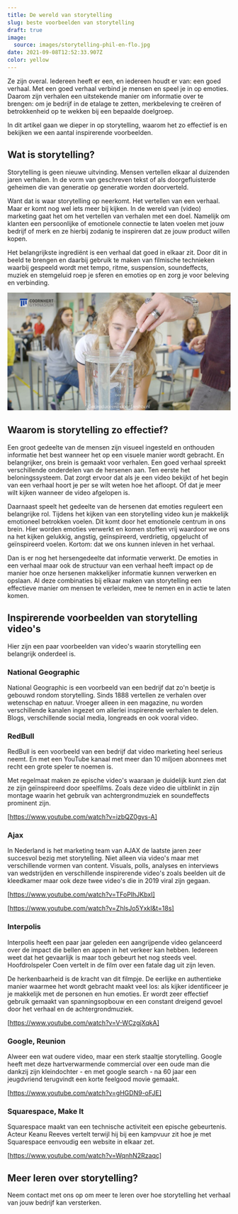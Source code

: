 ```yaml
---
title: De wereld van storytelling
slug: beste voorbeelden van storytelling
draft: true
image:
  source: images/storytelling-phil-en-flo.jpg
date: 2021-09-08T12:52:33.907Z
color: yellow
---
```

Ze zijn overal. Iedereen heeft er een, en iedereen houdt er van: een goed verhaal. 
Met een goed verhaal verbind je mensen en speel je in op emoties. Daarom zijn verhalen een uitstekende manier om informatie over te brengen: om je bedrijf in de etalage te zetten, merkbeleving te creëren of betrokkenheid op te wekken bij een bepaalde doelgroep.

In dit artikel gaan we dieper in op storytelling, waarom het zo effectief is en bekijken we een aantal inspirerende voorbeelden.

## Wat is storytelling?

Storytelling is geen nieuwe uitvinding. Mensen vertellen elkaar al duizenden jaren verhalen. In de vorm van geschreven tekst of als doorgefluisterde geheimen die van generatie op generatie worden doorverteld. 

Want dat is waar storytelling op neerkomt. Het vertellen van een verhaal. Maar er komt nog wel iets meer bij kijken. In de wereld van (video) marketing gaat het om het vertellen van verhalen met een doel. Namelijk om klanten een persoonlijke of emotionele connectie te laten voelen met jouw bedrijf of merk en ze hierbij zodanig te inspireren dat ze jouw product willen kopen.

Het belangrijkste ingrediënt is een verhaal dat goed in elkaar zit. Door dit in beeld te brengen en daarbij gebruik te maken van filmische technieken waarbij gespeeld wordt met tempo, ritme, suspension, soundeffects, muziek en stemgeluid roep je sferen en emoties op en zorg je voor beleving en verbinding.

![Inspirerende story telling blog](images/storytelling-phil-en-flo.jpg)

## Waarom is storytelling zo effectief?

Een groot gedeelte van de mensen zijn visueel ingesteld en onthouden informatie het best wanneer het op een visuele manier wordt gebracht. En belangrijker, ons brein is gemaakt voor verhalen. Een goed verhaal spreekt verschillende onderdelen van de hersenen aan. Ten eerste het beloningssysteem. Dat zorgt ervoor dat als je een video bekijkt of het begin van een verhaal hoort je per se wilt weten hoe het afloopt. Of dat je meer wilt kijken wanneer de video afgelopen is. 

Daarnaast speelt het gedeelte van de hersenen dat emoties reguleert een belangrijke rol. Tijdens het kijken van een storytelling video kun je makkelijk emotioneel betrokken voelen. Dit komt door het emotionele centrum in ons brein. Hier worden emoties verwerkt en komen stoffen vrij waardoor we ons na het kijken gelukkig, angstig, geïnspireerd, verdrietig, opgelucht of geïnspireerd voelen. Kortom: dat we ons kunnen inleven in het verhaal.

Dan is er nog het hersengedeelte dat informatie verwerkt. De emoties in een verhaal maar ook de structuur van een verhaal heeft impact op de manier hoe onze hersenen makkelijker informatie kunnen verwerken en opslaan. Al deze combinaties bij elkaar maken van storytelling een effectieve manier om mensen te verleiden, mee te nemen en in actie te laten komen.

## Inspirerende voorbeelden van storytelling video's

Hier zijn een paar voorbeelden van video's waarin storytelling een belangrijk onderdeel is.

### National Geographic

National Geographic is een voorbeeld van een bedrijf dat zo'n beetje is gebouwd rondom storytelling. Sinds 1888 vertellen ze verhalen over wetenschap en natuur. Vroeger alleen in een magazine, nu worden verschillende kanalen ingezet om allerlei inspirerende verhalen te delen. Blogs, verschillende social media, longreads en ook vooral video.

### RedBull

RedBull is een voorbeeld van een bedrijf dat video marketing heel serieus neemt. En met een YouTube kanaal met meer dan 10 miljoen abonnees met recht een grote speler te noemen is. 

Met regelmaat maken ze epische video's waaraan je duidelijk kunt zien dat ze zijn geïnspireerd door speelfilms. Zoals deze video die uitblinkt in zijn montage waarin het gebruik van achtergrondmuziek en soundeffects prominent zijn.

\[https://www.youtube.com/watch?v=izbQZ0gvs-A]

### Ajax

In Nederland is het marketing team van AJAX de laatste jaren zeer succesvol bezig met storytelling. Niet alleen via  video's maar met verschillende vormen van content. Visuals, polls, analyses en interviews van wedstrijden en verschillende inspirerende video's zoals beelden uit de kleedkamer maar ook deze twee video's die in 2019 viral zijn gegaan. 

\[https://www.youtube.com/watch?v=TFoPIhJKbxI]

\[https://www.youtube.com/watch?v=ZhlsJo5YxkI&t=18s]

### Interpolis

Interpolis heeft een paar jaar geleden een aangrijpende video gelanceerd over de impact die bellen en appen in het verkeer kan hebben. Iedereen weet dat het gevaarlijk is maar toch gebeurt het nog steeds veel. Hoofdrolspeler Coen vertelt in de film over een fatale dag uit zijn leven.

De herkenbaarheid is de kracht van dit filmpje. De eerlijke en authentieke manier waarmee het wordt gebracht maakt veel los: als kijker identificeer je je makkelijk met de personen en hun emoties. Er wordt zeer effectief gebruik gemaakt van spanningsopbouw en een constant dreigend gevoel door het verhaal en de achtergrondmuziek.

\[https://www.youtube.com/watch?v=V-WCzgjXqkA]

### Google, Reunion

Alweer een wat oudere video, maar een sterk staaltje storytelling. Google heeft met deze hartverwarmende commercial over een oude man die dankzij zijn kleindochter - en met google search - na 60 jaar een jeugdvriend terugvindt een korte feelgood movie gemaakt.

\[https://www.youtube.com/watch?v=gHGDN9-oFJE]

### Squarespace, Make It

Squarespace maakt van een technische activiteit een epische gebeurtenis. Acteur Keanu Reeves vertelt terwijl hij bij een kampvuur zit hoe je met Squarespace eenvoudig een website in elkaar zet. 

\[https://www.youtube.com/watch?v=WqnhN2Rzaqc]

## Meer leren over storytelling?

Neem contact met ons op om meer te leren over hoe storytelling het verhaal van jouw bedrijf kan versterken.